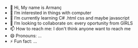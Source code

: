- 👋 Hi, My name is Armanç
- 👀 I’m interested in things with computer
- 🌱 I’m currently learning C# .html css and maybe javascript
- 💞️ I’m looking to collaborate on: every oportunity from GİRLS
- 📫 How to reach me: I don't think anyone want to reach me
- 😄 Pronouns: ...
- ⚡ Fun fact: ...

<!---
Shiada/Shiada is a ✨ special ✨ repository because its `README.md` (this file) appears on your GitHub profile.
You can click the Preview link to take a look at your changes.
--->
